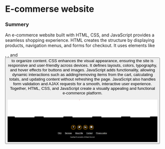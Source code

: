 <h1>
  E-commerse website
</h1>
<h3>
  Summery
</h3>
<p>
  An e-commerce website built with HTML, CSS, and JavaScript provides a seamless shopping experience. HTML creates the structure by displaying products, navigation menus, and forms for checkout. It uses elements like <div>, <img>, and <button> to organize content. CSS enhances the visual appearance, ensuring the site is responsive and user-friendly across devices. It defines layouts, colors, typography, and hover effects for buttons and images. JavaScript adds functionality, allowing dynamic interactions such as adding/removing items from the cart, calculating totals, and updating content without refreshing the page. JavaScript also handles form validation and AJAX requests for a smooth, interactive user experience. Together, HTML, CSS, and JavaScript create a visually appealing and functional e-commerce platform.
</p>
<img src = "footersection.png">
